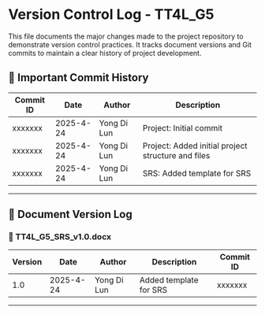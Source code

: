 # Version Control Log - TT4L_G5

This file documents the major changes made to the project repository to demonstrate version control practices. It tracks document versions and Git commits to maintain a clear history of project development.

## 📜 Important Commit History

| Commit ID | Date       | Author       | Description |
|-----------|------------|--------------|-------------|
| xxxxxxx    | 2025-4-24 | Yong Di Lun     | Project: Initial commit |
| xxxxxxx   | 2025-4-24 | Yong Di Lun      | Project: Added initial project structure and files |
| xxxxxxx   | 2025-4-24 | Yong Di Lun | SRS: Added template for SRS    |



---

## 📂 Document Version Log



### 📄 TT4L_G5_SRS_v1.0.docx

| Version | Date       | Author      | Description                | Commit ID |
|---------|------------|-------------|---------------------------|-----------|
| 1.0     | 2025-4-24 | Yong Di Lun | Added template for SRS    | xxxxxxx   |


---
